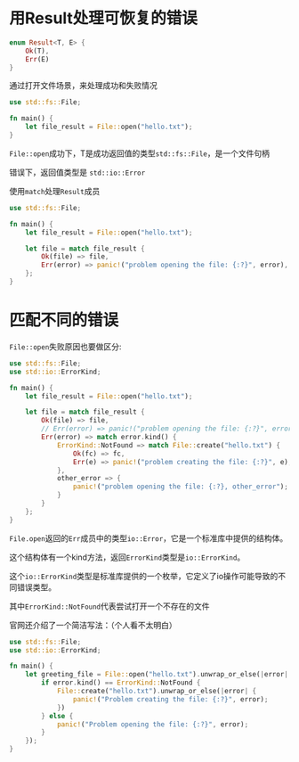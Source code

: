 # 用Result处理可恢复的错误

```rs
enum Result<T, E> {
    Ok(T),
    Err(E)
}
```

通过打开文件场景，来处理成功和失败情况

```rs
use std::fs::File;

fn main() {
    let file_result = File::open("hello.txt");
}

```

`File::open`成功下，T是成功返回值的类型`std::fs::File`，是一个文件句柄

错误下，返回值类型是 `std::io::Error`


使用`match`处理`Result`成员

```rs
use std::fs::File;

fn main() {
    let file_result = File::open("hello.txt");

    let file = match file_result {
        Ok(file) => file,
        Err(error) => panic!("problem opening the file: {:?}", error),
    };
}
```

# 匹配不同的错误

`File::open`失败原因也要做区分:

```rs
use std::fs::File;
use std::io::ErrorKind;

fn main() {
    let file_result = File::open("hello.txt");

    let file = match file_result {
        Ok(file) => file,
        // Err(error) => panic!("problem opening the file: {:?}", error),
        Err(error) => match error.kind() {
            ErrorKind::NotFound => match File::create("hello.txt") {
                Ok(fc) => fc,
                Err(e) => panic!("problem creating the file: {:?}", e),
            },
            other_error => {
                panic!("problem opening the file: {:?}, other_error");
            }
        }
    };
}
```

`File.open`返回的`Err`成员中的类型`io::Error`，它是一个标准库中提供的结构体。

这个结构体有一个kind方法，返回`ErrorKind`类型是`io::ErrorKind`。

这个`io::ErrorKind`类型是标准库提供的一个枚举，它定义了io操作可能导致的不同错误类型。

其中`ErrorKind::NotFound`代表尝试打开一个不存在的文件

官网还介绍了一个简洁写法：（个人看不太明白）

```rs
use std::fs::File;
use std::io::ErrorKind;

fn main() {
    let greeting_file = File::open("hello.txt").unwrap_or_else(|error| {
        if error.kind() == ErrorKind::NotFound {
            File::create("hello.txt").unwrap_or_else(|error| {
                panic!("Problem creating the file: {:?}", error);
            })
        } else {
            panic!("Problem opening the file: {:?}", error);
        }
    });
}
```